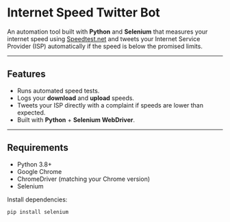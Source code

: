 # Internet Speed Twitter Bot

An automation tool built with **Python** and **Selenium** that measures your internet speed using [Speedtest.net](https://www.speedtest.net) and tweets your Internet Service Provider (ISP) automatically if the speed is below the promised limits.

---

## Features
- Runs automated speed tests.
- Logs your **download** and **upload** speeds.
- Tweets your ISP directly with a complaint if speeds are lower than expected.
- Built with **Python** + **Selenium WebDriver**.

---

## Requirements
- Python 3.8+
- Google Chrome
- ChromeDriver (matching your Chrome version)
- Selenium

Install dependencies:
```bash
pip install selenium
